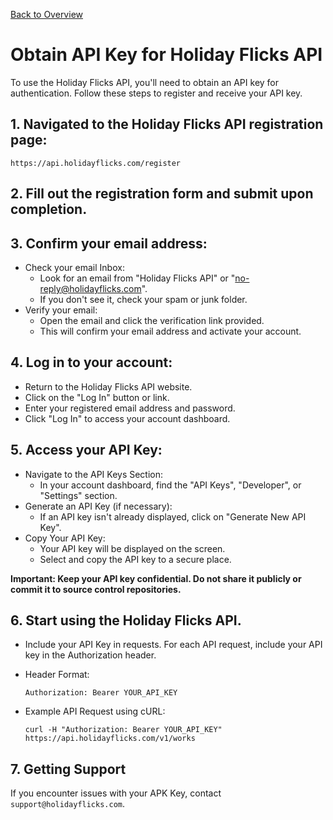 [Back to Overview](index.md)

# Obtain API Key for Holiday Flicks API

To use the Holiday Flicks API, you'll need to obtain an API key for authentication. Follow these steps to register and receive your API key.

## 1. Navigated to the Holiday Flicks API registration page:

```shell
https://api.holidayflicks.com/register
```

## 2. Fill out the registration form and submit upon completion.

## 3. Confirm your email address:

* Check your email Inbox:
  * Look for an email from "Holiday Flicks API" or "no-reply@holidayflicks.com".
  * If you don't see it, check your spam or junk folder.
* Verify your email:
  * Open the email and click the verification link provided.
  * This will confirm your email address and activate your account.

## 4. Log in to your account:

* Return to the Holiday Flicks API website.
* Click on the "Log In" button or link.
* Enter your registered email address and password.
* Click "Log In" to access your account dashboard.

## 5. Access your API Key:

* Navigate to the API Keys Section:
  * In your account dashboard, find the "API Keys", "Developer", or "Settings" section.
* Generate an API Key (if necessary):
  * If an API key isn't already displayed, click on "Generate New API Key".
* Copy Your API Key:
  * Your API key will be displayed on the screen.
  * Select and copy the API key to a secure place.

**Important: Keep your API key confidential. Do not share it publicly or commit it to source control repositories.**

## 6. Start using the Holiday Flicks API.

* Include your API Key in requests. For each API request, include your API key in the Authorization header.
* Header Format:

    ```shell
    Authorization: Bearer YOUR_API_KEY
    ```
* Example API Request using cURL:
    ```shell
    curl -H "Authorization: Bearer YOUR_API_KEY" https://api.holidayflicks.com/v1/works
    ```

## 7. Getting Support

If you encounter issues with your APK Key, contact `support@holidayflicks.com`.